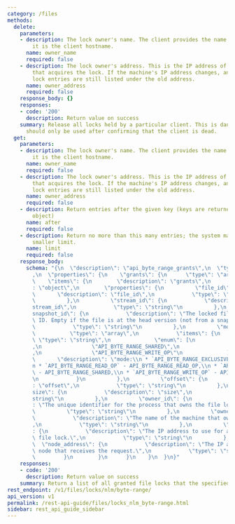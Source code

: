 ```yaml
---
category: /files
methods:
  delete:
    parameters:
    - description: The lock owner's name. The client provides the name. Typically,
        it is the client hostname.
      name: owner_name
      required: false
    - description: The lock owner's address. This is the IP address of the machine
        that acquires the lock. If the machine's IP address changes, any existing
        lock entries are still listed under the old address.
      name: owner_address
      required: false
    response_body: {}
    responses:
    - code: '200'
      description: Return value on success
    summary: Release all locks held by a particular client. This is dangerous, and
      should only be used after confirming that the client is dead.
  get:
    parameters:
    - description: The lock owner's name. The client provides the name. Typically,
        it is the client hostname.
      name: owner_name
      required: false
    - description: The lock owner's address. This is the IP address of the machine
        that acquires the lock. If the machine's IP address changes, any existing
        lock entries are still listed under the old address.
      name: owner_address
      required: false
    - description: Return entries after the given key (keys are returned in the paging
        object)
      name: after
      required: false
    - description: Return no more than this many entries; the system may choose a
        smaller limit.
      name: limit
      required: false
    response_body:
      schema: "{\n  \"description\": \"api_byte_range_grants\",\n  \"type\": \"object\"\
        ,\n  \"properties\": {\n    \"grants\": {\n      \"type\": \"array\",\n  \
        \    \"items\": {\n        \"description\": \"grants\",\n        \"type\"\
        : \"object\",\n        \"properties\": {\n          \"file_id\": {\n     \
        \       \"description\": \"file_id\",\n            \"type\": \"string\"\n\
        \          },\n          \"stream_id\": {\n            \"description\": \"\
        stream_id\",\n            \"type\": \"string\"\n          },\n          \"\
        snapshot_id\": {\n            \"description\": \"The locked file's snapshot\
        \ ID. Empty if the file is at the head version (not from a snapshot).\",\n\
        \            \"type\": \"string\"\n          },\n          \"mode\": {\n \
        \           \"type\": \"array\",\n            \"items\": {\n             \
        \ \"type\": \"string\",\n              \"enum\": [\n                \"API_BYTE_RANGE_EXCLUSIVE\"\
        ,\n                \"API_BYTE_RANGE_SHARED\",\n                \"API_BYTE_RANGE_READ_OP\"\
        ,\n                \"API_BYTE_RANGE_WRITE_OP\"\n              ],\n       \
        \       \"description\": \"mode:\\n * `API_BYTE_RANGE_EXCLUSIVE` - API_BYTE_RANGE_EXCLUSIVE,\\\
        n * `API_BYTE_RANGE_READ_OP` - API_BYTE_RANGE_READ_OP,\\n * `API_BYTE_RANGE_SHARED`\
        \ - API_BYTE_RANGE_SHARED,\\n * `API_BYTE_RANGE_WRITE_OP` - API_BYTE_RANGE_WRITE_OP\"\
        \n            }\n          },\n          \"offset\": {\n            \"description\"\
        : \"offset\",\n            \"type\": \"string\"\n          },\n          \"\
        size\": {\n            \"description\": \"size\",\n            \"type\": \"\
        string\"\n          },\n          \"owner_id\": {\n            \"description\"\
        : \"The unique identifier for the process that owns the file lock.\",\n  \
        \          \"type\": \"string\"\n          },\n          \"owner_name\": {\n\
        \            \"description\": \"The name of the machine that owns the lock.\"\
        ,\n            \"type\": \"string\"\n          },\n          \"owner_address\"\
        : {\n            \"description\": \"The IP address to use for acquiring the\
        \ file lock.\",\n            \"type\": \"string\"\n          },\n        \
        \  \"node_address\": {\n            \"description\": \"The IP address of the\
        \ node that receives the request.\",\n            \"type\": \"string\"\n \
        \         }\n        }\n      }\n    }\n  }\n}"
    responses:
    - code: '200'
      description: Return value on success
    summary: Return a list of all granted file locks that the specified machine owns.
rest_endpoint: /v1/files/locks/nlm/byte-range/
api_version: v1
permalink: /rest-api-guide/files/locks_nlm_byte-range.html
sidebar: rest_api_guide_sidebar
---
```

